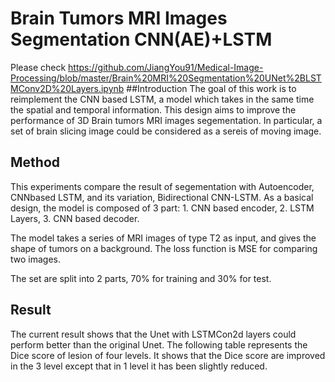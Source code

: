 # Brain Tumors MRI Images Segmentation CNN(AE)+LSTM

Please check https://github.com/JiangYou91/Medical-Image-Processing/blob/master/Brain%20MRI%20Segmentation%20UNet%2BLSTMConv2D%20Layers.ipynb 
##Introduction
The goal of this work is to reimplement the CNN based LSTM, a model which takes in the same time the spatial and temporal information. This design aims to improve the performance of 3D Brain tumors MRI images segementation. In particular, a set of brain slicing image could be considered as a sereis of moving image.

## Method
This experiments compare the result of segementation with Autoencoder, CNNbased LSTM, and its variation, Bidirectional CNN-LSTM. As a basical design, the model is composed of 3 part: 1. CNN based encoder, 2. LSTM Layers, 3. CNN based decoder.

The model takes a series of MRI images of type T2 as input, and gives the shape of tumors on a background. The loss function is MSE for comparing two images.

The set are split into 2 parts, 70% for training and 30% for test.

## Result
The current result shows that the Unet with LSTMCon2d layers could perform better than the original Unet. The following table represents the Dice score of lesion of four levels. It shows that the Dice score are improved in the 3 level except that in 1 level it has been slightly reduced.

